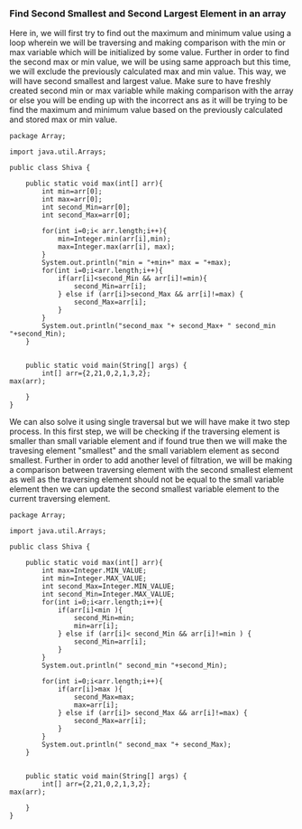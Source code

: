 ### Find Second Smallest and Second Largest Element in an array

Here in, we will first try to find out the maximum and minimum value using a loop wherein we will be traversing and making comparison with the min or max variable which will be initialized by some value. Further in order to find the second max or min value, we will be using same approach but this time, we will exclude the previously calculated max and min value. This way, we will have second smallest and largest value. Make sure to have freshly created second min or max variable while making comparison with the array or else you will be ending up with the incorrect ans as it will be trying to be find the maximum and minimum value based on the previously calculated and stored max or min value. 

```
package Array;

import java.util.Arrays;

public class Shiva {

    public static void max(int[] arr){
        int min=arr[0];
        int max=arr[0];
        int second_Min=arr[0];
        int second_Max=arr[0];

        for(int i=0;i< arr.length;i++){
            min=Integer.min(arr[i],min);
            max=Integer.max(arr[i], max);
        }
        System.out.println("min = "+min+" max = "+max);
        for(int i=0;i<arr.length;i++){
            if(arr[i]<second_Min && arr[i]!=min){
                second_Min=arr[i];
            } else if (arr[i]>second_Max && arr[i]!=max) {
                second_Max=arr[i];
            }
        }
        System.out.println("second_max "+ second_Max+ " second_min "+second_Min);
    }


    public static void main(String[] args) {
        int[] arr={2,21,0,2,1,3,2};
max(arr);

    }
}

```

We can also solve it using single traversal but we will have make it two step process. In this first step, we will be checking if the traversing element is smaller than   small variable  element and if found true then we will make the travesing element "smallest" and the small variablem element as second smallest. Further in order to add another level of filtration, we will be making a comparison between traversing element with the second smallest element as well as the traversing element should not be equal to the small variable element then we can update the second smallest variable element to the current traversing element. 


```
package Array;

import java.util.Arrays;

public class Shiva {

    public static void max(int[] arr){
        int max=Integer.MIN_VALUE;
        int min=Integer.MAX_VALUE;
        int second_Max=Integer.MIN_VALUE;
        int second_Min=Integer.MAX_VALUE;
        for(int i=0;i<arr.length;i++){
            if(arr[i]<min ){
                second_Min=min;
                min=arr[i];
            } else if (arr[i]< second_Min && arr[i]!=min ) {
                second_Min=arr[i];
            }
        }
        System.out.println(" second_min "+second_Min);

        for(int i=0;i<arr.length;i++){
            if(arr[i]>max ){
                second_Max=max;
                max=arr[i];
            } else if (arr[i]> second_Max && arr[i]!=max) {
                second_Max=arr[i];
            }
        }
        System.out.println(" second_max "+ second_Max);
    }


    public static void main(String[] args) {
        int[] arr={2,21,0,2,1,3,2};
max(arr);

    }
}

```
